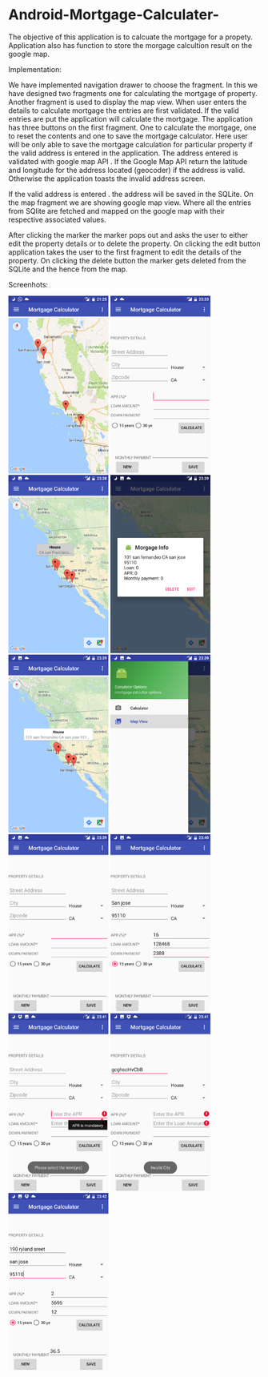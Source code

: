 # Android-Mortgage-Calculater-

The objective of this application is to calcuate the mortgage for a propety. Application also has function to store the morgage calcultion result on the google map. 

Implementation: 

We have implemented navigation drawer to choose the fragment. In this we have designed two fragments one for calculating the mortgage of property. Another fragment is used to display the map view. When user enters the details to calculate mortgage the entries are first validated. If the valid entries are put the application will calculate the mortgage. The application has three buttons on the first fragment. One to calculate the mortgage, one to reset the contents and one to save the mortgage calculator. Here user will be only able to save the mortgage calculation for particular property if the valid address is entered in the application. The address entered is validated with google map API . If the Google Map API return the latitude and longitude for the address located (geocoder) if the address is valid. Otherwise the application toasts the invalid address screen. 

If the valid address is entered . the address will be saved in the SQLite. On the map fragment we are showing google map view. Where all the entries from SQlite are fetched and mapped on the google map with their respective associated values. 

After clicking the marker the marker pops out and asks the user to either edit the property details or to delete the property. On clicking the edit button application takes the user to the first fragment to edit the details of the property. On clicking the delete button the marker gets deleted from the SQLite and the hence from the map. 

Screenhots:

<img src="/extras/Screenshots/Screenshot_20170321-212510.png" width="200">
<img src="/extras/Screenshots/Screenshot_20170321-233357.png" width="200">
<img src="/extras/Screenshots/Screenshot_20170321-233859.png" width="200">
<img src="/extras/Screenshots/Screenshot_20170321-233921.png" width="200">
<img src="/extras/Screenshots/Screenshot_20170321-233926.png" width="200">
<img src="/extras/Screenshots/Screenshot_20170321-233932.png" width="200">
<img src="/extras/Screenshots/Screenshot_20170321-233936.png" width="200">
<img src="/extras/Screenshots/Screenshot_20170321-234011.png" width="200">
<img src="/extras/Screenshots/Screenshot_20170321-234113.png" width="200">
<img src="/extras/Screenshots/Screenshot_20170321-234125.png" width="200">
<img src="/extras/Screenshots/Screenshot_20170321-234227.png" width="200">




